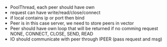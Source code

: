 - PoolThread, each peer should have own 
- request can have write/read/close/connect
- if local contains ip or port then bind
- Peer is in this case server, we need to store peers in vector
- Peer should have own loop that will be returned if no comming request NONE, CONNECT, CLOSE, SEND, READ
- IO should communicate with peer through IPEER (pass request and msg)